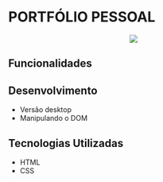 # PORTFÓLIO PESSOAL
<p align="center">
   <img src="http://img.shields.io/static/v1?label=STATUS&message=INCOMPLETO&color=GREEN&style=for-the-badge"/>
</p>



## Funcionalidades


## Desenvolvimento
 - Versão desktop
 - Manipulando o DOM


## Tecnologias Utilizadas
 - HTML
 - CSS
